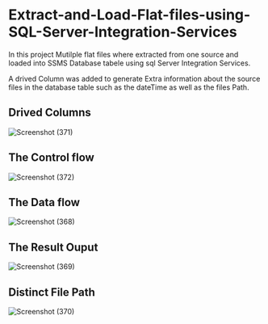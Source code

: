# Extract-and-Load-Flat-files-using-SQL-Server-Integration-Services

In this project Mutilple flat files where extracted from one source and loaded into SSMS Database tabele using sql Server Integration Services.

A drived Column was added to generate Extra information about the source files in the database table such as the dateTime as well as the files Path.

## Drived Columns 
![Screenshot (371)](https://user-images.githubusercontent.com/42388234/208249843-e1dc26de-7c76-4222-99f4-2a137e3a568d.png)


## The Control flow

![Screenshot (372)](https://user-images.githubusercontent.com/42388234/208249879-5112efbe-4ed5-41c3-b099-f974954bde3b.png)


## The Data flow

![Screenshot (368)](https://user-images.githubusercontent.com/42388234/208249909-db243b59-73db-4f47-96b5-304503534d95.png)


## The Result Ouput 

![Screenshot (369)](https://user-images.githubusercontent.com/42388234/208249919-0467ae94-e474-4eec-8180-34667cecb1bf.png)


## Distinct File Path

![Screenshot (370)](https://user-images.githubusercontent.com/42388234/208249925-766a2525-e089-4883-98ab-2ea05a3ae44a.png)
